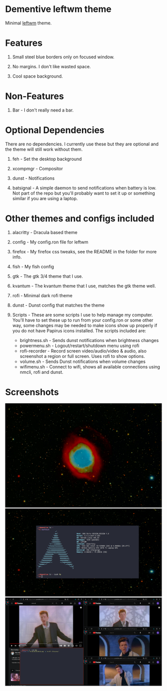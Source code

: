 # Dementive leftwm theme

Minimal [leftwm](https://github.com/leftwm/leftwm) theme.

# Features

1. Small steel blue borders only on focused window.

2. No margins. I don't like wasted space.

3. Cool space background.

# Non-Features

1. Bar - I don't really need a bar.

# Optional Dependencies

There are no dependencies. I currently use these but they are optional and the theme will still work without them.

1. feh - Set the desktop background

2. xcompmgr - Compositor

3. dunst - Notifications

4. batsignal - A simple daemon to send notifications when battery is low. Not part of the repo but you'll probably want to set it up or something similar if you are using a laptop.

# Other themes and configs included

1. alacritty - Dracula based theme

2. config - My config.ron file for leftwm

3. firefox - My firefox css tweaks, see the README in the folder for more info.

4. fish - My fish config

5. gtk - The gtk 3/4 theme that I use.

6. kvantum - The kvantum theme that I use, matches the gtk theme well.

7. rofi - Minimal dark rofi theme

8. dunst - Dunst config that matches the theme

9. Scripts - These are some scripts I use to help manage my computer. You'll have to set these up to run from your config.ron or some other way, some changes may be needed to make icons show up properly if you do not have Papirus icons installed. The scripts included are:
	- brightness.sh - Sends dunst notifications when brightness changes
	- powermenu.sh - Logout/restart/shutdown menu using rofi
	- rofi-recorder - Record screen video/audio/video & audio, also screenshot a region or full screen. Uses rofi to show options.
	- volume.sh - Sends Dunst notifications when volume changes
	- wifimenu.sh - Connect to wifi, shows all available connections using nmcli, rofi and dunst.

# Screenshots

![Space Background](./background.png)
![Example Desktop](./assets/image2.png)
![Example Layout](./assets/image.png)
